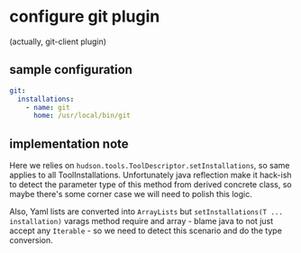 # configure git plugin

(actually, git-client plugin)

## sample configuration

```yaml
git:
  installations:
    - name: git
      home: /usr/local/bin/git
```

## implementation note

Here we relies on `hudson.tools.ToolDescriptor.setInstallations`, so same applies to all ToolInstallations.
Unfortunately java reflection make it hack-ish to detect the parameter type of this method from derived concrete 
class, so maybe there's some corner case we will need to polish this logic.

Also, Yaml lists are converted into `ArrayLists` but `setInstallations(T ... installation)` varags method require
and array - blame java to not just accept any `Iterable` - so we need to detect this scenario and do the type 
conversion. 
 
 
